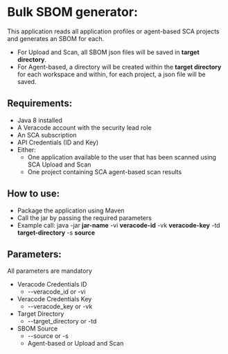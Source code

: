 # Bulk SBOM generator:
This application reads all application profiles or agent-based SCA projects and generates an SBOM for each.  
- For Upload and Scan, all SBOM json files will be saved in **target directory**.  
- For Agent-based, a directory will be created within the **target directory** for each workspace and within, for each project, a json file will be saved.

## Requirements:
- Java 8 installed
- A Veracode account with the security lead role
- An SCA subscription
- API Credentials (ID and Key)
- Either:
  - One application available to the user that has been scanned using SCA Upload and Scan
  - One project containing SCA agent-based scan results

## How to use:
- Package the application using Maven
- Call the jar by passing the required parameters
- Example call: java -jar **jar-name** -vi **veracode-id** -vk **veracode-key** -td **target-directory** -s **source**

## Parameters:
All parameters are mandatory
- Veracode Credentials ID
  - --veracode_id or -vi
- Veracode Credentials Key
  - --veracode_key or -vk
- Target Directory
  - --target_directory or -td
- SBOM Source
  - --source or -s
  - Agent-based or Upload and Scan
